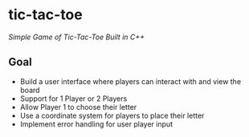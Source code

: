# tic-tac-toe

*Simple Game of Tic-Tac-Toe Built in C++*

## Goal
- Build a user interface where players can interact with and view the board
- Support for 1 Player or 2 Players
- Allow Player 1 to choose their letter
- Use a coordinate system for players to place their letter
- Implement error handling for user player input